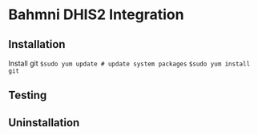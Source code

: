 # Bahmni DHIS2 Integration

## Installation
Install git
`$sudo yum update # update system packages`
`$sudo yum install git`

## Testing

## Uninstallation